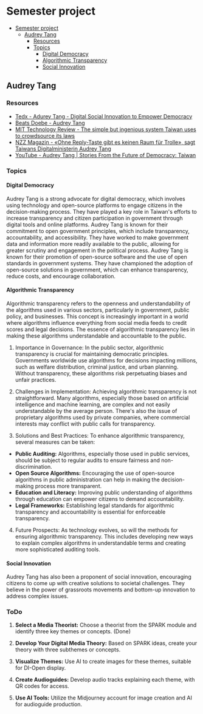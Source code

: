 # Semester project

- [Semester project](#semester-project)
  - [Audrey Tang](#audrey-tang)
    - [Resources](#resources)
    - [Topics](#topics)
      - [Digital Democracy](#digital-democracy)
      - [Algorithmic Transparency](#algorithmic-transparency)
      - [Social Innovation](#social-innovation)


## Audrey Tang

### Resources

- [Tedx - Adurey Tang - Digital Social Innovation to Empower Democracy](https://www.ted.com/talks/audrey_tang_digital_social_innovation_to_empower_democracy)
- [Beats Doebe - Audrey Tang](https://beat.doebe.li/bibliothek/p25230.html)
- [MIT Technology Review - The simple but ingenious system Taiwan uses to crowdsource its laws](https://www.technologyreview.com/2018/08/21/240284/the-simple-but-ingenious-system-taiwan-uses-to-crowdsource-its-laws/)
- [NZZ Magazin - «Ohne Reply-Taste gibt es keinen Raum für Trolle», sagt Taiwans Digitalministerin Audrey Tang](https://magazin.nzz.ch/international/audrey-tang-ohne-reply-taste-gibt-es-keinen-raum-fuer-trolle-ld.1593922?reduced=true)
- [YouTube - Audrey Tang | Stories From the Future of Democracy: Taiwan](https://www.youtube.com/watch?v=5DkhUO7LiGs)

### Topics

#### Digital Democracy
Audrey Tang is a strong advocate for digital democracy, which involves using technology and open-source platforms to engage citizens in the decision-making process. They have played a key role in Taiwan's efforts to increase transparency and citizen participation in government through digital tools and online platforms. Audrey Tang is known for their commitment to open government principles, which include transparency, accountability, and accessibility. They have worked to make government data and information more readily available to the public, allowing for greater scrutiny and engagement in the political process.
Audrey Tang is known for their promotion of open-source software and the use of open standards in government systems. They have championed the adoption of open-source solutions in government, which can enhance transparency, reduce costs, and encourage collaboration.

#### Algorithmic Transparency
Algorithmic transparency refers to the openness and understandability of the algorithms used in various sectors, particularly in government, public policy, and businesses. This concept is increasingly important in a world where algorithms influence everything from social media feeds to credit scores and legal decisions. The essence of algorithmic transparency lies in making these algorithms understandable and accountable to the public.

1. Importance in Governance: In the public sector, algorithmic transparency is crucial for maintaining democratic principles. Governments worldwide use algorithms for decisions impacting millions, such as welfare distribution, criminal justice, and urban planning. Without transparency, these algorithms risk perpetuating biases and unfair practices.

2. Challenges in Implementation: Achieving algorithmic transparency is not straightforward. Many algorithms, especially those based on artificial intelligence and machine learning, are complex and not easily understandable by the average person. There's also the issue of proprietary algorithms used by private companies, where commercial interests may conflict with public calls for transparency.

3. Solutions and Best Practices: To enhance algorithmic transparency, several measures can be taken:
- **Public Auditing:** Algorithms, especially those used in public services, should be subject to regular audits to ensure fairness and non-discrimination.
- **Open Source Algorithms:** Encouraging the use of open-source algorithms in public administration can help in making the decision-making process more transparent.
- **Education and Literacy:** Improving public understanding of algorithms through education can empower citizens to demand accountability.
- **Legal Frameworks:** Establishing legal standards for algorithmic transparency and accountability is essential for enforceable transparency.

4. Future Prospects: As technology evolves, so will the methods for ensuring algorithmic transparency. This includes developing new ways to explain complex algorithms in understandable terms and creating more sophisticated auditing tools.

#### Social Innovation
Audrey Tang has also been a proponent of social innovation, encouraging citizens to come up with creative solutions to societal challenges. They believe in the power of grassroots movements and bottom-up innovation to address complex issues.

### ToDo

1. **Select a Media Theorist:** Choose a theorist from the SPARK module and identify three key themes or concepts. (Done)

2. **Develop Your Digital Media Theory:** Based on SPARK ideas, create your theory with three subthemes or concepts.

3. **Visualize Themes:** Use AI to create images for these themes, suitable for DI-Open display.

4. **Create Audioguides:** Develop audio tracks explaining each theme, with QR codes for access.

5. **Use AI Tools:** Utilize the Midjourney account for image creation and AI for audioguide production.

